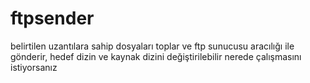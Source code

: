 # ftpsender
belirtilen uzantılara sahip dosyaları  toplar ve ftp sunucusu aracılığı ile gönderir, hedef dizin ve kaynak dizini değiştirilebilir nerede çalışmasını istiyorsanız

